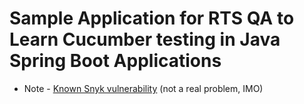 # Sample Application for RTS QA to Learn Cucumber testing in Java Spring Boot Applications

* Note - [Known Snyk vulnerability](https://snyk.io/blog/unsafe-deserialization-snakeyaml-java-cve-2022-1471/) (not a real problem, IMO)
